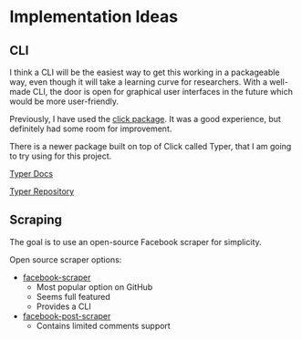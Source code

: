# Implementation Ideas

## CLI

I think a CLI will be the easiest way to get this working in a packageable way, even though it will take a learning curve for researchers. With a well-made CLI, the door is open for graphical user interfaces in the future which would be more user-friendly.

Previously, I have used the [click package](https://click.palletsprojects.com/en/8.1.x/). It was a good experience, but definitely had some room for improvement.

There is a newer package built on top of Click called Typer, that I am going to try using for this project.

[Typer Docs](https://typer.tiangolo.com/typer-cli/)

[Typer Repository](https://github.com/tiangolo/typer)

## Scraping

The goal is to use an open-source Facebook scraper for simplicity.

Open source scraper options:

- [facebook-scraper](https://github.com/kevinzg/facebook-scraper)
  - Most popular option on GitHub
  - Seems full featured
  - Provides a CLI
- [facebook-post-scraper](https://github.com/brutalsavage/facebook-post-scraper)
  - Contains limited comments support
